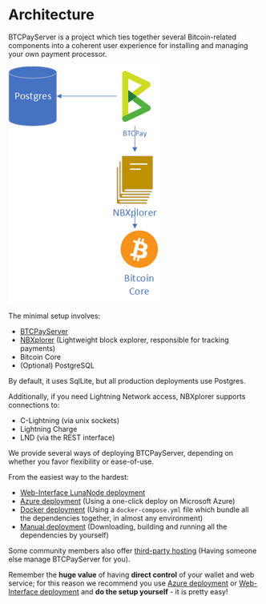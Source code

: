 # Architecture

BTCPayServer is a project which ties together several Bitcoin-related components into a coherent user experience for installing and managing your own payment processor.

![Architecture](.gitbook/assets/architecture.png)

The minimal setup involves:

* [BTCPayServer](https://github.com/btcpayserver/btcpayserver)
* [NBXplorer](https://github.com/dgarage/NBXplorer) \(Lightweight block explorer, responsible for tracking payments\)
* Bitcoin Core
* \(Optional\) PostgreSQL

By default, it uses SqlLite, but all production deployments use Postgres.

Additionally, if you need Lightning Network access, NBXplorer supports connections to:

* C-Lightning \(via unix sockets\)
* Lightning Charge
* LND \(via the REST interface\)

We provide several ways of deploying BTCPayServer, depending on whether you favor flexibility or ease-of-use.

From the easiest way to the hardest:

* [Web-Interface LunaNode deployment](https://medium.com/@BtcpayServer/launch-btcpay-server-via-web-interface-and-deploy-full-bitcoin-node-lnd-in-less-than-a-minute-dc8bc6f06a3)
* [Azure deployment](deployment/azuredeployment/) \(Using a one-click deploy on Microsoft Azure\)
* [Docker deployment](deployment/dockerdeployment.md) \(Using a `docker-compose.yml` file which bundle all the dependencies together, in almost any environment\)
* [Manual deployment](deployment/manualdeployment.md) \(Downloading, building and running all the dependencies by yourself\)

Some community members also offer [third-party hosting](deployment/thirdpartyhosting.md) \(Having someone else manage BTCPayServer for you\).

Remember the **huge value** of having **direct control** of your wallet and web service; for this reason we recommend you use [Azure deployment](deployment/azuredeployment/) or [Web-Interface deployment](https://medium.com/@BtcpayServer/launch-btcpay-server-via-web-interface-and-deploy-full-bitcoin-node-lnd-in-less-than-a-minute-dc8bc6f06a3) and **do the setup yourself** - it is pretty easy!

